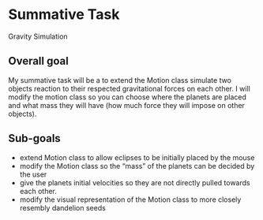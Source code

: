 # Summative Task

Gravity Simulation

## Overall goal

My summative task will be a to extend the Motion class simulate two objects reaction to their respected gravitational forces on each other. I will modify the motion class so you can choose where the planets are placed and what mass they will have (how much force they will impose on other objects).

## Sub-goals

* extend Motion class to allow eclipses to be initially placed by the mouse
* modify the Motion class so the “mass” of the planets can be decided by the user
* give the planets initial velocities so they are not directly pulled towards each other.
* modify the visual representation of the Motion class to more closely resembly dandelion seeds

